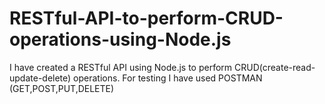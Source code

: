 # RESTful-API-to-perform-CRUD-operations-using-Node.js


I have created a RESTful API using Node.js to perform CRUD(create-read-update-delete) operations.
For testing I have used POSTMAN (GET,POST,PUT,DELETE)
